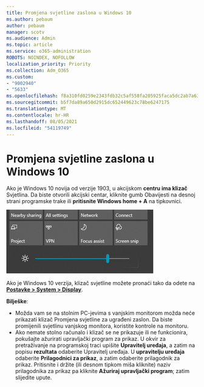 ```yaml
---
title: Promjena svjetline zaslona u Windows 10
ms.author: pebaum
author: pebaum
manager: scotv
ms.audience: Admin
ms.topic: article
ms.service: o365-administration
ROBOTS: NOINDEX, NOFOLLOW
localization_priority: Priority
ms.collection: Adm_O365
ms.custom:
- "9002940"
- "5633"
ms.openlocfilehash: f8a310fd0259e2343fdb32c5af558fa205925faca5dc2ab7a637e0de1a5fbd20
ms.sourcegitcommit: b5f7da89a650d2915dc652449623c78be6247175
ms.translationtype: MT
ms.contentlocale: hr-HR
ms.lasthandoff: 08/05/2021
ms.locfileid: "54119749"
---
```

# <a name="change-screen-brightness-in-windows-10"></a>Promjena svjetline zaslona u Windows 10

Ako je Windows 10 novija od verzije 1903, u akcijskom **centru ima klizač** Svjetlina. Da biste otvorili akcijski  centar, kliknite gumb Obavijesti na desnoj strani programske trake ili **pritisnite Windows home + A** na tipkovnici.

![Klizač Svjetlina](media/brightness-slider.png)

Ako je Windows 10 verzija, klizač svjetline možete pronaći tako da odete na **[Postavke > System > Display](ms-settings:display?activationSource=GetHelp)**.

**Bilješke**:

- Možda vam se na stolnim PC-jevima s vanjskim monitorom možda neće prikazati klizač Promjena svjetline za ugrađeni zaslon. Da biste promijenili svjetlinu vanjskog monitora, koristite kontrole na monitoru.
- Ako nemate stolno računalo i klizač se ne prikazuje ili ne funkcionira, pokušajte ažurirati upravljački program za prikaz. U okvir za pretraživanje na programskoj traci upišite **Upravitelj uređaja**, a zatim na popisu **rezultata** odaberite Upravitelj uređaja. U **upravitelju uređaja** odaberite **Prilagodnici za prikaz**, a zatim odaberite prilagodnik za prikaz. Pritisnite i držite (ili desnom tipkom miša kliknite) naziv prilagodnika za prikaz pa kliknite **Ažuriraj upravljački program**; zatim slijedite upute.
